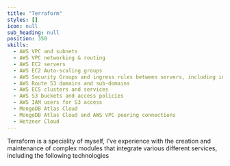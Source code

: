 ```yaml
---
title: "Terraform"
styles: []
icon: null
sub_heading: null
position: 350
skills:
  - AWS VPC and subnets
  - AWS VPC networking & routing
  - AWS EC2 servers
  - AWS EC2 Auto-scaling groups
  - AWS Security Groups and ingress rules between servers, including ingress across AWS accounts
  - AWS Route 53 domains and sub-domains
  - AWS ECS clusters and services
  - AWS S3 buckets and access policies
  - AWS IAM users for S3 access
  - MongoDB Atlas Cloud
  - MongoDB Atlas Cloud and AWS VPC peering connections
  - Hetzner Cloud
---
```


Terraform is a speciality of myself, I've experience with the creation and maintenance of complex modules that integrate various different services, including the following technologies
